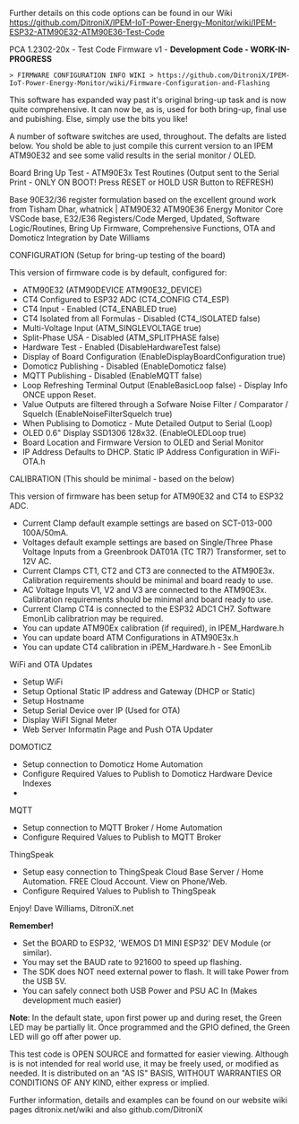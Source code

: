 
Further details on this code options can be found in our Wiki
https://github.com/DitroniX/IPEM-IoT-Power-Energy-Monitor/wiki/IPEM-ESP32-ATM90E32-ATM90E36-Test-Code

  PCA 1.2302-20x - Test Code Firmware v1 - **Development Code - WORK-IN-PROGRESS**
  
    > FIRMWARE CONFIGURATION INFO WIKI > https://github.com/DitroniX/IPEM-IoT-Power-Energy-Monitor/wiki/Firmware-Configuration-and-Flashing

  This software has expanded way past it's original bring-up task and is now quite comprehensive.  It can now be, as is, used for both bring-up, final use and pubishing. Else, simply use the bits you like!

  A number of software switches are used, throughout.  The defalts are listed below.  You shold be able to just compile this current version to an IPEM ATM90E32 and see some valid results in the serial monitor / OLED.

  Board Bring Up Test - ATM90E3x Test Routines (Output sent to the Serial Print - ONLY ON BOOT! Press RESET or HOLD USR Button to REFRESH)

  Base 90E32/36 register formulation based on the excellent ground work from Tisham Dhar, whatnick | ATM90E32 ATM90E36 Energy Monitor Core
  VSCode base, E32/E36 Registers/Code Merged, Updated, Software Logic/Routines, Bring Up Firmware, Comprehensive Functions, OTA and Domoticz Integration by Date Williams

  CONFIGURATION (Setup for bring-up testing of the board)

  This version of firmware code is by default, configured for:
  * ATM90E32 (ATM90DEVICE ATM90E32_DEVICE)
  * CT4 Configured to ESP32 ADC (CT4_CONFIG CT4_ESP)
  * CT4 Input - Enabled (CT4_ENABLED true)
  * CT4 Isolated from all Formulas - Disabled (CT4_ISOLATED false)
  * Multi-Voltage Input (ATM_SINGLEVOLTAGE true)
  * Split-Phase USA - Disabled (ATM_SPLITPHASE false)
  * Hardware Test - Enabled (DisableHardwareTest false)
  * Display of Board Configuration (EnableDisplayBoardConfiguration true)
  * Domoticz Publishing - Disabled (EnableDomoticz false)
  * MQTT Publishing - Disabled (EnableMQTT false)
  * Loop Refreshing Terminal Output (EnableBasicLoop false) - Display Info ONCE uppon Reset.
  * Value Outputs are filtered through a Sofware Noise Filter / Comparator / Squelch (EnableNoiseFilterSquelch true)
  * When Publising to Domoticz - Mute Detailed Output to Serial (Loop)
  * OLED 0.6" Display SSD1306 128x32.  (EnableOLEDLoop true)
  * Board Location and Firmware Version to OLED and Serial Monitor
  * IP Address Defaults to DHCP.  Static IP Address Configuration in WiFi-OTA.h

  CALIBRATION (This should be minimal - based on the below)

  This version of firmware has been setup for ATM90E32 and CT4 to ESP32 ADC.
  * Current Clamp default example settings are based on SCT-013-000 100A/50mA.
  * Voltages default example settings are based on Single/Three Phase Voltage Inputs from a Greenbrook DAT01A (TC TR7) Transformer, set to 12V AC.
  * Current Clamps CT1, CT2 and CT3 are connected to the ATM90E3x. Calibration requirements should be minimal and board ready to use.
  * AC Voltage Inputs V1, V2 and V3 are connected to the ATM90E3x. Calibration requirements should be minimal and board ready to use.
  * Current Clamp CT4 is connected to the ESP32 ADC1 CH7. Software EmonLib calibratrion may be required.
  * You can update ATM90Ex calibration (if required), in IPEM_Hardware.h
  * You can update board ATM Configurations in ATM90E3x.h
  * You can update CT4 calibration in iPEM_Hardware.h - See EmonLib

  WiFi and OTA Updates

  * Setup WiFi
  * Setup Optional Static IP address and Gateway (DHCP or Static)
  * Setup Hostname
  * Setup Serial Device over IP (Used for OTA)
  * Display WiFI Signal Meter
  * Web Server Informatin Page and Push OTA Updater

  DOMOTICZ

  * Setup connection to Domoticz Home Automation
  * Configure Required Values to Publish to Domoticz Hardware Device Indexes
  *

  MQTT

  * Setup connection to MQTT Broker / Home Automation
  * Configure Required Values to Publish to MQTT Broker

  ThingSpeak

  * Setup easy connection to ThingSpeak Cloud Base Server / Home Automation.  FREE Cloud Account.  View on Phone/Web.
  * Configure Required Values to Publish to ThingSpeak


  Enjoy!  Dave Williams, DitroniX.net


  **Remember!**
  * Set the BOARD to ESP32, 'WEMOS D1 MINI ESP32' DEV Module (or similar).
  * You may set the BAUD rate to 921600 to speed up flashing.
  * The SDK does NOT need external power to flash.  It will take Power from the USB 5V.
  * You can safely connect both USB Power and PSU AC In (Makes development much easier)

  **Note**: In the default state, upon first power up and during reset, the Green LED may be partially lit. Once programmed and the GPIO defined, the Green LED will go off after power up.

  This test code is OPEN SOURCE and formatted for easier viewing.  Although is is not intended for real world use, it may be freely used, or modified as needed.
  It is distributed on an "AS IS" BASIS, WITHOUT WARRANTIES OR CONDITIONS OF ANY KIND, either express or implied.

  Further information, details and examples can be found on our website wiki pages ditronix.net/wiki and also github.com/DitroniX
